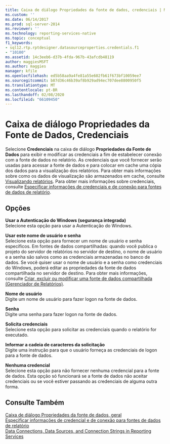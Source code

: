 ```yaml
---
title: Caixa de diálogo Propriedades da fonte de dados, credenciais | Microsoft Docs
ms.custom: ''
ms.date: 06/14/2017
ms.prod: sql-server-2014
ms.reviewer: ''
ms.technology: reporting-services-native
ms.topic: conceptual
f1_keywords:
- sql12.rtp.rptdesigner.datasourceproperties.credentials.f1
- "10100"
ms.assetid: 14c3eeb6-d37b-4fda-967b-43afcdb48119
author: maggiesMSFT
ms.author: maggies
manager: kfile
ms.openlocfilehash: ed5b58aa9a4fe81a55e602fb61f673bf10059ee7
ms.sourcegitcommit: b87d36c46b39af8b929ad94ec707dee8800950f5
ms.translationtype: MT
ms.contentlocale: pt-BR
ms.lasthandoff: 02/08/2020
ms.locfileid: "66109450"
---
```

# <a name="data-source-properties-dialog-box-credentials"></a>Caixa de diálogo Propriedades da Fonte de Dados, Credenciais
  Selecione **Credenciais** na caixa de diálogo **Propriedades da Fonte de Dados** para exibir e modificar as credenciais a fim de estabelecer conexão com a fonte de dados no relatório. As credenciais que você fornecer serão usadas para acessar a fonte de dados e para colocar em cache uma cópia dos dados para a visualização dos relatórios. Para obter mais informações sobre como os dados de visualização são armazenados em cache, consulte [Visualizando relatórios](reports/previewing-reports.md). Para obter mais informações sobre credenciais, consulte [Especificar informações de credenciais e de conexão para fontes de dados de relatório](report-data/specify-credential-and-connection-information-for-report-data-sources.md).  
  
## <a name="options"></a>Opções  
 **Usar a Autenticação do Windows (segurança integrada)**  
 Selecione esta opção para usar a Autenticação do Windows.  
  
 **Usar este nome de usuário e senha**  
 Selecione esta opção para fornecer um nome de usuário e senha específicos. Em fontes de dados compartilhadas: quando você publica o projeto do servidor de relatórios no servidor de destino, o nome de usuário e a senha são salvos como as credenciais armazenadas no banco de dados. Se você quiser usar o nome de usuário e a senha como credenciais do Windows, poderá editar as propriedades da fonte de dados compartilhada no servidor de destino. Para obter mais informações, consulte [Criar, excluir ou modificar uma fonte de dados compartilhada &#40;Gerenciador de Relatórios&#41;](../../2014/reporting-services/create-delete-or-modify-a-shared-data-source-report-manager.md).  
  
 **Nome de usuário**  
 Digite um nome de usuário para fazer logon na fonte de dados.  
  
 **Senha**  
 Digite uma senha para fazer logon na fonte de dados.  
  
 **Solicita credenciais**  
 Selecione esta opção para solicitar as credenciais quando o relatório for executado.  
  
 **Informar a cadeia de caracteres da solicitação**  
 Digite uma instrução para que o usuário forneça as credenciais de logon para a fonte de dados.  
  
 **Nenhuma credencial**  
 Selecione esta opção para não fornecer nenhuma credencial para a fonte de dados. Esta opção só funcionará se a fonte de dados não aceitar credenciais ou se você estiver passando as credenciais de alguma outra forma.  
  
## <a name="see-also"></a>Consulte Também  
 [Caixa de diálogo Propriedades da fonte de dados, geral](../../2014/reporting-services/data-source-properties-dialog-box-general.md)   
 [Especificar informações de credencial e de conexão para fontes de dados de relatório](report-data/specify-credential-and-connection-information-for-report-data-sources.md)   
 [Data Connections, Data Sources, and Connection Strings in Reporting Services](../../2014/reporting-services/data-connections-data-sources-and-connection-strings-in-reporting-services.md)  
  
  

